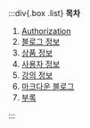 :::div{.box .list}
**목차**

1.  [Authorization](/weniv_eduAPI/eduAPI/specification/authorization)
2.  [블로그 정보](/weniv_eduAPI/eduAPI/specification/blog)
3.  [상품 정보](/weniv_eduAPI/eduAPI/specification/product)
4.  [사용자 정보](/weniv_eduAPI/eduAPI/specification/user)
5.  [강의 정보](/weniv_eduAPI/eduAPI/specification/lecture)
6.  [마크다운 블로그](/weniv_eduAPI/eduAPI/specification/markdown)
7.  [부록](/weniv_eduAPI/eduAPI/specification/appendix)

:::
